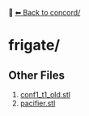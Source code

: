 📁 [⬅ Back to concord/](../README.md)

# frigate/


## Other Files
1. [conf1_t1_old.stl](./conf1_t1_old.stl)
2. [pacifier.stl](./pacifier.stl)